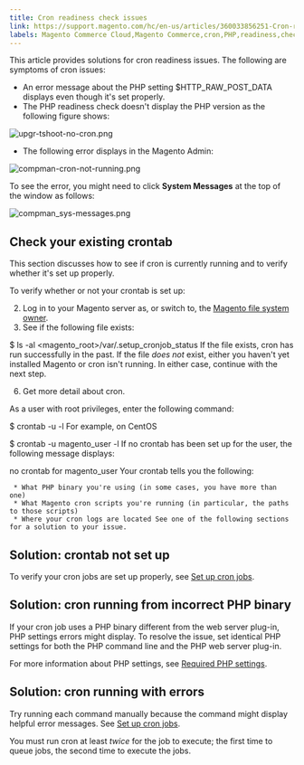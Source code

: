 ```yaml
---
title: Cron readiness check issues
link: https://support.magento.com/hc/en-us/articles/360033856251-Cron-readiness-check-issues
labels: Magento Commerce Cloud,Magento Commerce,cron,PHP,readiness,check,crontab,how to
---
```


This article provides solutions for cron readiness issues. The following are symptoms of cron issues:

 
 * An error message about the PHP setting $HTTP\_RAW\_POST\_DATA displays even though it's set properly.
 *  The PHP readiness check doesn't display the PHP version as the following figure shows:

 ![upgr-tshoot-no-cron.png](https://support.magento.com/hc/article_attachments/360039191532/upgr-tshoot-no-cron.png)

 
 *  The following error displays in the Magento Admin:

 ![compman-cron-not-running.png](https://support.magento.com/hc/article_attachments/360039191711/compman-cron-not-running.png)

 To see the error, you might need to click **System Messages** at the top of the window as follows:

 ![compman_sys-messages.png](https://support.magento.com/hc/article_attachments/360039191751/compman_sys-messages.png)

 
 
  

 Check your existing crontab
---------------------------

 This section discusses how to see if cron is currently running and to verify whether it's set up properly.

 To verify whether or not your crontab is set up:

 
 2. Log in to your Magento server as, or switch to, the [Magento file system owner](https://devdocs.magento.com/guides/v2.3/install-gde/prereq/file-sys-perms-over.html).
 4.  See if the following file exists:

 $ ls -al <magento\_root>/var/.setup\_cronjob\_status If the file exists, cron has run successfully in the past. If the file *does not* exist, either you haven't yet installed Magento or cron isn't running. In either case, continue with the next step.

 
 6.  Get more detail about cron.

 As a user with root privileges, enter the following command:

 $ crontab -u <Magento file system owner name> -l For example, on CentOS

 $ crontab -u magento\_user -l If no crontab has been set up for the user, the following message displays:

 no crontab for magento\_user Your crontab tells you the following:

 
	 * What PHP binary you're using (in some cases, you have more than one)
	 * What Magento cron scripts you're running (in particular, the paths to those scripts)
	 * Where your cron logs are located See one of the following sections for a solution to your issue.

 
 
 Solution: crontab not set up
----------------------------

 To verify your cron jobs are set up properly, see [Set up cron jobs](https://devdocs.magento.com/guides/v2.3/install-gde/install/post-install-config.html#post-install-cron).

 Solution: cron running from incorrect PHP binary
------------------------------------------------

 If your cron job uses a PHP binary different from the web server plug-in, PHP settings errors might display. To resolve the issue, set identical PHP settings for both the PHP command line and the PHP web server plug-in.

 For more information about PHP settings, see [Required PHP settings](https://devdocs.magento.com/guides/v2.3/install-gde/prereq/php-settings.html).

 Solution: cron running with errors
----------------------------------

 Try running each command manually because the command might display helpful error messages. See [Set up cron jobs](https://devdocs.magento.com/guides/v2.3/install-gde/install/post-install-config.html#post-install-cron).

 You must run cron at least *twice* for the job to execute; the first time to queue jobs, the second time to execute the jobs.

